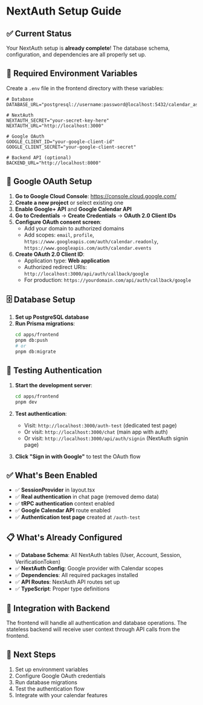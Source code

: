# NextAuth Setup Guide

## ✅ Current Status

Your NextAuth setup is **already complete**! The database schema, configuration, and dependencies are all properly set up.

## 🔧 Required Environment Variables

Create a `.env` file in the frontend directory with these variables:

```env
# Database
DATABASE_URL="postgresql://username:password@localhost:5432/calendar_assistant"

# NextAuth
NEXTAUTH_SECRET="your-secret-key-here"
NEXTAUTH_URL="http://localhost:3000"

# Google OAuth
GOOGLE_CLIENT_ID="your-google-client-id"
GOOGLE_CLIENT_SECRET="your-google-client-secret"

# Backend API (optional)
BACKEND_URL="http://localhost:8000"
```

## 🔑 Google OAuth Setup

1. **Go to Google Cloud Console**: https://console.cloud.google.com/
2. **Create a new project** or select existing one
3. **Enable Google+ API** and **Google Calendar API**
4. **Go to Credentials** → **Create Credentials** → **OAuth 2.0 Client IDs**
5. **Configure OAuth consent screen**:
   - Add your domain to authorized domains
   - Add scopes: `email`, `profile`, `https://www.googleapis.com/auth/calendar.readonly`, `https://www.googleapis.com/auth/calendar.events`
6. **Create OAuth 2.0 Client ID**:
   - Application type: **Web application**
   - Authorized redirect URIs: `http://localhost:3000/api/auth/callback/google`
   - For production: `https://yourdomain.com/api/auth/callback/google`

## 🗄️ Database Setup

1. **Set up PostgreSQL database**
2. **Run Prisma migrations**:
   ```bash
   cd apps/frontend
   pnpm db:push
   # or
   pnpm db:migrate
   ```

## 🚀 Testing Authentication

1. **Start the development server**:

   ```bash
   cd apps/frontend
   pnpm dev
   ```

2. **Test authentication**:
   - Visit: `http://localhost:3000/auth-test` (dedicated test page)
   - Or visit: `http://localhost:3000/chat` (main app with auth)
   - Or visit: `http://localhost:3000/api/auth/signin` (NextAuth signin page)

3. **Click "Sign in with Google"** to test the OAuth flow

## ✅ What's Been Enabled

- ✅ **SessionProvider** in layout.tsx
- ✅ **Real authentication** in chat page (removed demo data)
- ✅ **tRPC authentication** context enabled
- ✅ **Google Calendar API** route enabled
- ✅ **Authentication test page** created at `/auth-test`

## 📋 What's Already Configured

- ✅ **Database Schema**: All NextAuth tables (User, Account, Session, VerificationToken)
- ✅ **NextAuth Config**: Google provider with Calendar scopes
- ✅ **Dependencies**: All required packages installed
- ✅ **API Routes**: NextAuth API routes set up
- ✅ **TypeScript**: Proper type definitions

## 🔄 Integration with Backend

The frontend will handle all authentication and database operations. The stateless backend will receive user context through API calls from the frontend.

## 🎯 Next Steps

1. Set up environment variables
2. Configure Google OAuth credentials
3. Run database migrations
4. Test the authentication flow
5. Integrate with your calendar features

